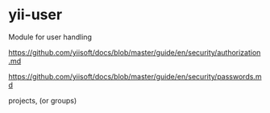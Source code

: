 # yii-user
Module for user handling


https://github.com/yiisoft/docs/blob/master/guide/en/security/authorization.md

https://github.com/yiisoft/docs/blob/master/guide/en/security/passwords.md

projects, (or groups)

